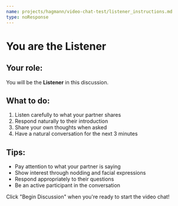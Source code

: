 ```yaml
---
name: projects/hagmann/video-chat-test/listener_instructions.md
type: noResponse
---
```

# You are the Listener

## Your role:
You will be the **Listener** in this discussion.

## What to do:
1. Listen carefully to what your partner shares
2. Respond naturally to their introduction
3. Share your own thoughts when asked
4. Have a natural conversation for the next 3 minutes

## Tips:
- Pay attention to what your partner is saying
- Show interest through nodding and facial expressions
- Respond appropriately to their questions
- Be an active participant in the conversation

Click "Begin Discussion" when you're ready to start the video chat! 